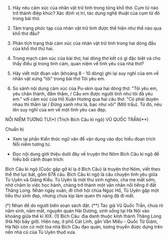 1. Hãy nêu cảm xúc của nhân vật trữ tình trong từng khổ thơ. Cụm từ nào trở thành điệp khúc? Xác định vị trí, tác dụng nghệ thuật của cụm từ đó trong bài thơ.

2. Tâm trạng phức tạp của nhân vật trữ tình được thể hiện như thế nào qua khổ thơ đầu?

3. Phân tích trạng thái cảm xúc của nhân vật trữ tình trong hai dòng đầu của khổ thơ thứ hai.

4. Trong mạch cảm xúc của bài thơ, hai dòng thơ kết có gì đặc biệt và cho thấy điều gì trong tình cảm, quan niệm về tình yêu của nhà thơ?

5. Hãy viết một đoạn văn (khoảng 8 - 10 dòng) ghi lại suy nghĩ của em về nhân vật xưng "tôi" trong bài thơ Tôi yêu em.

6. So sánh nội dung cảm xúc của Pu-skin qua hai dòng thơ: "Tôi yêu em, yêu chân thành, đằm thắm, / Cầu em được người tình như tôi đã yêu em." với cảm xúc của Hồ Xuân Hương qua hai câu thơ: "Có phải duyên nhau thì thắm lại / Đừng xanh như lá, bạc như vôi" (Mời trầu). Từ đó, nêu lên suy nghĩ của em về một tình yêu cao đẹp.

NỖI NIỀM TƯƠNG TƯ(*)
(Trích Bích Câu kì ngộ)
VŨ QUỐC TRẤN(**)

Chuẩn bị

- Xem lại phần Kiến thức ngữ văn để vận dụng vào đọc hiểu đoạn trích Nỗi niềm tương tư.

- Đọc nội dung giới thiệu dưới đây về truyện thơ Nôm Bích Câu kì ngộ để hiểu bối cảnh đoạn trích:

Bích Câu kì ngộ (Cuộc gặp gỡ kì lạ ở Bích Câu) là truyện thơ Nôm, viết theo thể thơ lục bát, gồm 678 câu. Bích Câu kì ngộ là câu chuyện tình yêu giữa Tú Uyên và Giáng Kiều. Tú Uyên là một thư sinh nghèo, cha mẹ mất sớm, nhờ chăm lo việc học hành, chàng trở thành một văn nhân nổi tiếng ở đất Thăng Long. Nhân ngày xuân, đi chơi hội chùa Ngọc Hồ, Tú Uyên gặp một tiểu thư xinh đẹp, nhưng chưa kịp làm quen thì nàng đã đi mất.

(*) Nhan đề do người biên soạn sách đặt.
(**) Tác giả Vũ Quốc Trấn, chưa rõ năm sinh, năm mất, nguyên quán Hải Dương, sinh sống tại Hà Nội vào khoảng giữa thế kỉ XIX.
(1) Bích Câu: địa danh thuộc kính thành Thăng Long (Hà Nội bây giờ). Hiện nay, ở phố Cát Linh, gần Văn Miếu - Quốc Tử Giám, Hà Nội còn có một tòa nhà Bích Câu đạo quán, tương truyền được dựng trên nền nhà cũ của Tú Uyên thuở xưa.